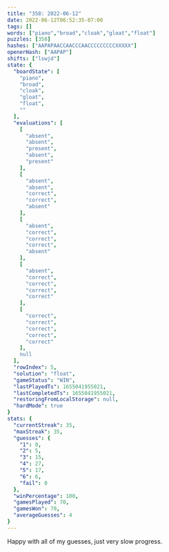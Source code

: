 ```yaml
---
title: "358: 2022-06-12"
date: 2022-06-12T06:52:35-07:00
tags: []
words: ["piano","broad","cloak","gloat","float"]
puzzles: [358]
hashes: ["AAPAPAACCAACCCAACCCCCCCCCXXXXX"]
openerHash: ["AAPAP"]
shifts: ["lswjd"]
state: {
  "boardState": [
    "piano",
    "broad",
    "cloak",
    "gloat",
    "float",
    ""
  ],
  "evaluations": [
    [
      "absent",
      "absent",
      "present",
      "absent",
      "present"
    ],
    [
      "absent",
      "absent",
      "correct",
      "correct",
      "absent"
    ],
    [
      "absent",
      "correct",
      "correct",
      "correct",
      "absent"
    ],
    [
      "absent",
      "correct",
      "correct",
      "correct",
      "correct"
    ],
    [
      "correct",
      "correct",
      "correct",
      "correct",
      "correct"
    ],
    null
  ],
  "rowIndex": 5,
  "solution": "float",
  "gameStatus": "WIN",
  "lastPlayedTs": 1655041955021,
  "lastCompletedTs": 1655041955021,
  "restoringFromLocalStorage": null,
  "hardMode": true
}
stats: {
  "currentStreak": 35,
  "maxStreak": 35,
  "guesses": {
    "1": 0,
    "2": 5,
    "3": 15,
    "4": 27,
    "5": 17,
    "6": 6,
    "fail": 0
  },
  "winPercentage": 100,
  "gamesPlayed": 70,
  "gamesWon": 70,
  "averageGuesses": 4
}
---
```


<!-- more -->
Happy with all of my guesses, just very slow progress. 
